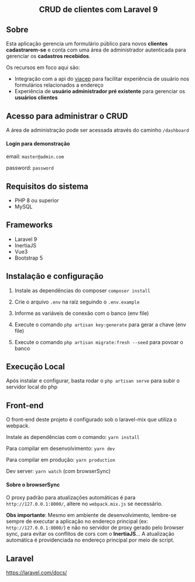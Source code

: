 <h2 align="center">
    CRUD de clientes com Laravel 9
</h2>

## Sobre
Esta aplicação gerencia um formulário público para novos **clientes cadastrarem-se** e conta com uma área de administrador autenticada para gerenciar os **cadastros recebidos**.

Os recursos em foco aqui são:
- Integração com a api do [viacep](https://viacep.com.br/) para facilitar experiência de usuário nos formulários relacionados a endereço
- Experiência de **usuário administrador pré existente** para gerenciar os **usuários clientes** 

## Acesso para administrar o CRUD
A área de administração pode ser acessada através do caminho `/dashboard`

#### Login para demonstração
email: `master@admin.com`

password: `password`

## Requisitos do sistema
- PHP 8 ou superior
- MySQL

## Frameworks
- Laravel 9
- InertiaJS
- Vue3
- Bootstrap 5

## Instalação e configuração

1. Instale as dependências do composer
`composer install`

2. Crie o arquivo `.env` na raíz seguindo o `.env.example`
3. Informe as variáveis de conexão com o banco (env file)
4. Execute o comando `php artisan key:generate` para gerar a chave (env file)
5. Execute o comando `php artisan migrate:fresh --seed` para povoar o banco

## Execução Local

Após instalar e configurar, basta rodar o `php artisan serve` para subir o servidor local do php

## Front-end

O front-end deste projeto é configurado sob o laravel-mix que utiliza o webpack.

Instale as dependências com o comando: `yarn install`

Para compilar em desenvolvimento: `yarn dev`

Para compilar em produção: `yarn production`

Dev server: `yarn watch` (com browserSync)

#### Sobre o browserSync

O proxy padrão para atualizações automáticas é para `http://127.0.0.1:8000/`, altere no `webpack.mix.js` se necessário.

**Obs importante**: Mesmo em ambiente de desenvolvimento, lembre-se sempre de executar a aplicação no endereço principal (ex: `http://127.0.0.1:8000/`) e não no servidor de proxy gerado pelo browser sync, para evitar os conflitos de cors com o **InertiaJS**... A atualização automática é providenciada no endereço principal por meio de script.

## Laravel
https://laravel.com/docs/